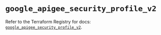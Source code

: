 # `google_apigee_security_profile_v2`

Refer to the Terraform Registry for docs: [`google_apigee_security_profile_v2`](https://registry.terraform.io/providers/hashicorp/google-beta/6.44.0/docs/resources/google_apigee_security_profile_v2).

